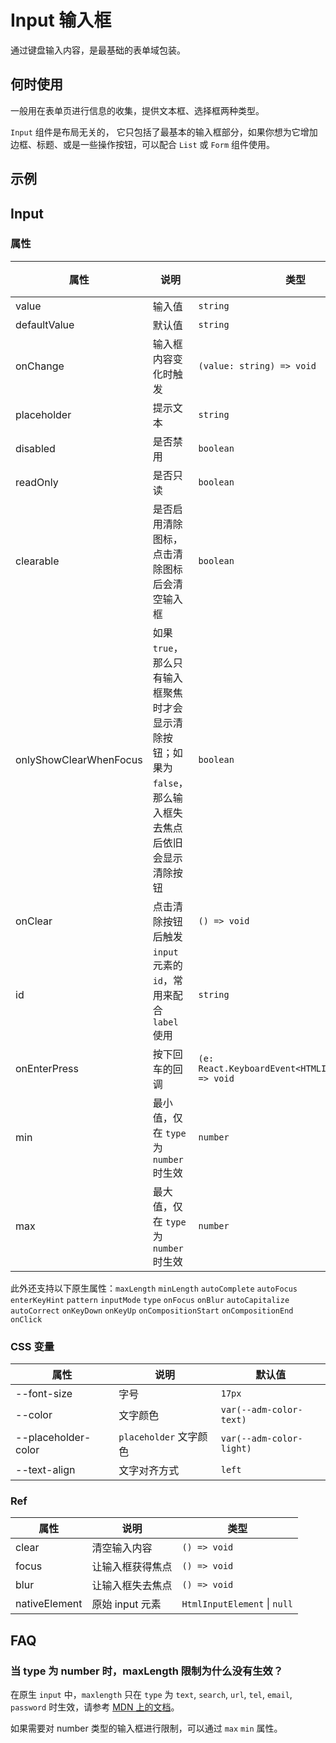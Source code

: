 # Input 输入框

通过键盘输入内容，是最基础的表单域包装。

## 何时使用

一般用在表单页进行信息的收集，提供文本框、选择框两种类型。

`Input` 组件是布局无关的， 它只包括了最基本的输入框部分，如果你想为它增加边框、标题、或是一些操作按钮，可以配合 `List` 或 `Form` 组件使用。

## 示例

<code src="./demos/demo1.tsx"></code>

<code src="./demos/demo2.tsx"></code>

## Input

### 属性

| 属性                   | 说明                                                                                                      | 类型                                                 | 默认值  |
| ---------------------- | --------------------------------------------------------------------------------------------------------- | ---------------------------------------------------- | ------- |
| value                  | 输入值                                                                                                    | `string`                                             | -       |
| defaultValue           | 默认值                                                                                                    | `string`                                             | -       |
| onChange               | 输入框内容变化时触发                                                                                      | `(value: string) => void`                            | -       |
| placeholder            | 提示文本                                                                                                  | `string`                                             | -       |
| disabled               | 是否禁用                                                                                                  | `boolean`                                            | `false` |
| readOnly               | 是否只读                                                                                                  | `boolean`                                            | `false` |
| clearable              | 是否启用清除图标，点击清除图标后会清空输入框                                                              | `boolean`                                            | `false` |
| onlyShowClearWhenFocus | 如果 `true`，那么只有输入框聚焦时才会显示清除按钮；如果为 `false`，那么输入框失去焦点后依旧会显示清除按钮 | `boolean`                                            | `true`  |
| onClear                | 点击清除按钮后触发                                                                                        | `() => void`                                         | -       |
| id                     | `input` 元素的 `id`，常用来配合 `label` 使用                                                              | `string`                                             | -       |
| onEnterPress           | 按下回车的回调                                                                                            | `(e: React.KeyboardEvent<HTMLInputElement>) => void` | -       |
| min                    | 最小值，仅在 `type` 为 `number` 时生效                                                                    | `number`                                             | -       |
| max                    | 最大值，仅在 `type` 为 `number` 时生效                                                                    | `number`                                             | -       |

此外还支持以下原生属性：`maxLength` `minLength` `autoComplete` `autoFocus` `enterKeyHint` `pattern` `inputMode` `type` `onFocus` `onBlur` `autoCapitalize` `autoCorrect` `onKeyDown` `onKeyUp` `onCompositionStart` `onCompositionEnd` `onClick`

### CSS 变量

| 属性                | 说明                   | 默认值                   |
| ------------------- | ---------------------- | ------------------------ |
| --font-size         | 字号                   | `17px`                   |
| --color             | 文字颜色               | `var(--adm-color-text)`  |
| --placeholder-color | `placeholder` 文字颜色 | `var(--adm-color-light)` |
| --text-align        | 文字对齐方式           | `left`                   |

### Ref

| 属性          | 说明             | 类型                         |
| ------------- | ---------------- | ---------------------------- |
| clear         | 清空输入内容     | `() => void`                 |
| focus         | 让输入框获得焦点 | `() => void`                 |
| blur          | 让输入框失去焦点 | `() => void`                 |
| nativeElement | 原始 input 元素  | `HtmlInputElement` \| `null` |

## FAQ

### 当 type 为 number 时，maxLength 限制为什么没有生效？

在原生 `input` 中，`maxlength` 只在 `type` 为 `text`, `search`, `url`, `tel`, `email`, `password` 时生效，请参考 [MDN 上的文档](https://developer.mozilla.org/en-US/docs/Web/HTML/Element/Input#attr-maxlength)。

如果需要对 number 类型的输入框进行限制，可以通过 `max` `min` 属性。
